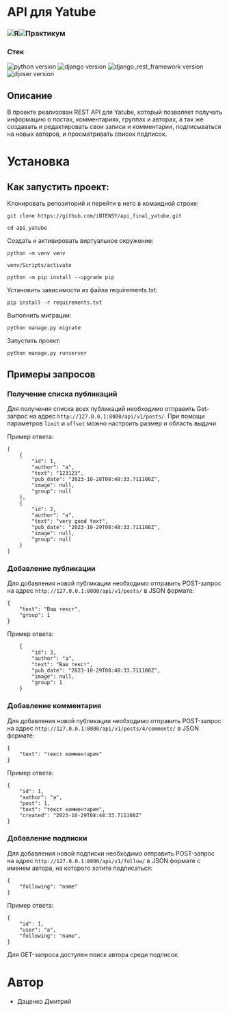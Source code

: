 # API для Yatube

### ![Я](https://yastatic.net/q/logoaas/v2/Яндекс.svg?circle=black&color=000&first=white)![Практикум](https://yastatic.net/q/logoaas/v2/Практикум.svg?color=000)

### **Стек**
![python version](https://img.shields.io/badge/Python-3.10-green)
![django version](https://img.shields.io/badge/Django-3.2-green)
![django_rest_framework version](https://img.shields.io/badge/DjangoRestFramework-3.12-green)
![djoser version](https://img.shields.io/badge/Djoser-2.2-green)

## Описание
В проекте реализован REST API для Yatube, который позволяет получать 
информацию о постах, комментариях, группах и авторах, а так же 
создавать и редактировать свои записи и комментарии, подписываться
на новых авторов, и просматривать список подписок.

# Установка
## Как запустить проект:

Клонировать репозиторий и перейти в него в командной строке:

```
git clone https://github.com/iNTENSY/api_final_yatube.git
```

```
cd api_yatube
```

Cоздать и активировать виртуальное окружение:

```
python -m venv venv
```

```
venv/Scripts/activate
```

```
python -m pip install --upgrade pip
```

Установить зависимости из файла requirements.txt:

```
pip install -r requirements.txt
```

Выполнить миграции:

```
python manage.py migrate
```

Запустить проект:

```
python manage.py runserver
```

## Примеры запросов
### Получение списка публикаций
Для получения списка всех публикаций необходимо отправить 
Get-запрос на адрес `http://127.0.0.1:8000/api/v1/posts/`.
При помощи параметров `limit` и `offset` можно настроить размер
и область выдачи

Пример ответа:
```
[
    {
        "id": 1,
        "author": "a",
        "text": "123123",
        "pub_date": "2023-10-28T08:48:33.711108Z",
        "image": null,
        "group": null
    },
    {
        "id": 2,
        "author": "a",
        "text": "very good text",
        "pub_date": "2023-10-29T08:48:33.711108Z",
        "image": null,
        "group": null
    }
]
```

### Добавление публикации
Для добавления новой публикации необходимо отправить POST-запрос
на адрес `http://127.0.0.1:8000/api/v1/posts/` в JSON формате:

```
{
    "text": "Ваш текст",
    "group": 1
} 
```
Пример ответа:
```
    {
        "id": 3,
        "author": "a",
        "text": "Ваш текст",
        "pub_date": "2023-10-29T08:48:33.711108Z",
        "image": null,
        "group": 1
    }
```
### Добавление комментария
Для добавления новой публикации необходимо отправить POST-запрос
на адрес `http://127.0.0.1:8000/api/v1/posts/4/comments/` в JSON формате:
```
{
    "text": "текст комментария"
} 
```
Пример ответа:
```
{
    "id": 1,
    "author": "a",
    "post": 1,
    "text": "текст комментария",
    "created": "2023-10-29T08:48:33.711108Z"
} 
```
### Добавление подписки
Для добавления новой подписки необходимо отправить POST-запрос
на адрес `http://127.0.0.1:8000/api/v1/follow/` в JSON формате с именем автора, 
на которого хотите подписаться:
```
{
    "following": "name"
} 
```
Пример ответа:
```
{
    "id": 1,
    "user": "a",
    "following": "name",
} 
```
Для GET-запроса доступен поиск автора среди подписок.

# Автор
- Даценко Дмитрий

